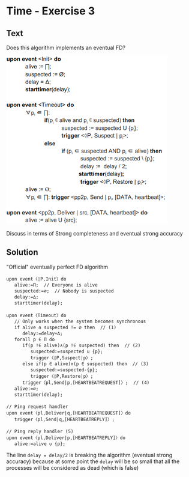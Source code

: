 # Time - Exercise 3

## Text

Does this algorithm implements an eventual FD?

![](../../res/img/174.png)

Discuss in terms of Strong completeness and eventual strong accuracy

## Solution

"Official" eventually perfect FD algorithm
```
upon event〈◊P,Init〉do
   alive:=Π;  // Everyone is alive
   suspected:=∅;  // Nobody is suspected
   delay:=∆;
   starttimer(delay);
   
upon event〈Timeout〉do
   // Only works when the system becomes synchronous
   if alive ∩ suspected != ∅ then  // (1)
      delay:=delay+∆;
   forall p ∈ Π do
      if(p !∈ alive)∧(p !∈ suspected) then  // (2)
         suspected:=suspected ∪ {p};
         trigger〈◊P,Suspect|p〉;
      else if(p ∈ alive)∧(p ∈ suspected) then  // (3)
         suspected:=suspected-{p};
         trigger〈◊P,Restore|p〉;
      trigger〈pl,Send|p,[HEARTBEATREQUEST]〉;  // (4)
   alive:=∅;
   starttimer(delay);

// Ping request handler
upon event〈pl,Deliver|q,[HEARTBEATREQUEST]〉do
   trigger〈pl,Send|q,[HEARTBEATREPLY]〉;
   
// Ping reply handler (5)
upon event〈pl,Deliver|p,[HEARTBEATREPLY]〉do
   alive:=alive ∪ {p};
```

The line `delay = delay/2` is breaking the algorithm (eventual strong accuracy) because at some point the `delay` will be so small that all the processes will be considered as dead (which is false)
